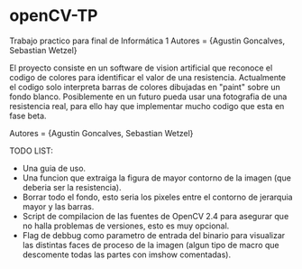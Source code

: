 # openCV-TP 
Trabajo practico para final de Informática 1 
Autores = {Agustin Goncalves, Sebastian Wetzel} 
 
El proyecto consiste en un software de vision artificial que reconoce el codigo de colores para identificar el valor de una resistencia. Actualmente el codigo solo interpreta barras de colores dibujadas en "paint" sobre un fondo blanco. Posiblemente en un futuro pueda usar una fotografia de una resistencia real, para ello hay que implementar mucho codigo que esta en fase beta. 
 
Autores = {Agustin Goncalves, Sebastian Wetzel} 
 
TODO LIST: 
* Una guia de uso. 
* Una funcion que extraiga la figura de mayor contorno de la imagen (que deberia ser la resistencia). 
* Borrar todo el fondo, esto seria los pixeles entre el contorno de jerarquia mayor y las barras. 
* Script de compilacion de las fuentes de OpenCV 2.4 para asegurar que no halla problemas de versiones, esto es muy opcional. 
* Flag de debbug como parametro de entrada del binario para visualizar las distintas faces de proceso de la imagen (algun tipo de macro que descomente todas las partes con imshow comentadas). 
 
 
